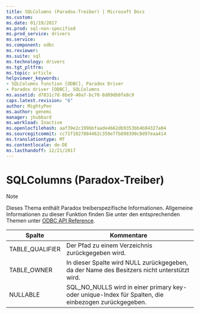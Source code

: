 ```yaml
---
title: SQLColumns (Paradox-Treiber) | Microsoft Docs
ms.custom: 
ms.date: 01/19/2017
ms.prod: sql-non-specified
ms.prod_service: drivers
ms.service: 
ms.component: odbc
ms.reviewer: 
ms.suite: sql
ms.technology: drivers
ms.tgt_pltfrm: 
ms.topic: article
helpviewer_keywords:
- SQLColumns function [ODBC], Paradox Driver
- Paradox driver [ODBC], SQLColumns
ms.assetid: d7831c7d-8be9-40a7-bc70-8d89db8fe8c9
caps.latest.revision: "6"
author: MightyPen
ms.author: genemi
manager: jhubbard
ms.workload: Inactive
ms.openlocfilehash: aaf39e2c199bbfaade4662db9353bb4b84327a04
ms.sourcegitcommit: cc71f1027884462c359effb898390c8d97eaa414
ms.translationtype: MT
ms.contentlocale: de-DE
ms.lasthandoff: 12/21/2017
---
```

# <a name="sqlcolumns-paradox-driver"></a>SQLColumns (Paradox-Treiber)
> [!NOTE]  
>  Dieses Thema enthält Paradox treiberspezifische Informationen. Allgemeine Informationen zu dieser Funktion finden Sie unter den entsprechenden Themen unter [ODBC API Reference](../../odbc/reference/syntax/odbc-api-reference.md).  
  
|Spalte|Kommentare|  
|------------|--------------|  
|TABLE_QUALIFIER|Der Pfad zu einem Verzeichnis zurückgegeben wird.|  
|TABLE_OWNER|In dieser Spalte wird NULL zurückgegeben, da der Name des Besitzers nicht unterstützt wird.|  
|NULLABLE|SQL_NO_NULLS wird in einer primary key- oder unique-Index für Spalten, die einbezogen zurückgegeben.|
